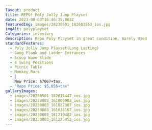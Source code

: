 ```yaml
---
layout: product
title: REPO! Poly Jolly Jump Playset
date: 2023-08-03T16:46:35.863Z
featuredImg: images/20230501_182602553_ios.jpg
imgAlt: polyplayset
Categories: inventory
description: Repo Poly Playset in great condition, Barely Used
standardFeatures:
  - Poly Jolly Jump Playset(Long Lasting)
  - Gang Plank and Ladder Entrances
  - Scoop Wave Slide
  - 4 Swing Positions
  - Picnic Table
  - Monkey Bars
  - |
    New Price: $7667+tax,
  - "Repo Price: $5,056+tax"
galleryImages:
  - images/20230501_182614447_ios.jpg
  - images/20230803_161009903_ios.jpg
  - images/20230803_161027307_ios.jpg
  - images/20230803_161038167_ios.jpg
  - images/20230803_161210482_ios.jpg
  - images/20230803_161225452_ios.jpg
---
```

